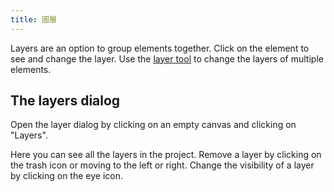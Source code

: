 ```yaml
---
title: 圖層
---
```


Layers are an option to group elements together. Click on the element to see and change the layer. Use the [layer tool](tools/layer.md) to change the layers of multiple elements.

## The layers dialog

Open the layer dialog by clicking on an empty canvas and clicking on "Layers".

Here you can see all the layers in the project.
Remove a layer by clicking on the trash icon or moving to the left or right.
Change the visibility of a layer by clicking on the eye icon.
